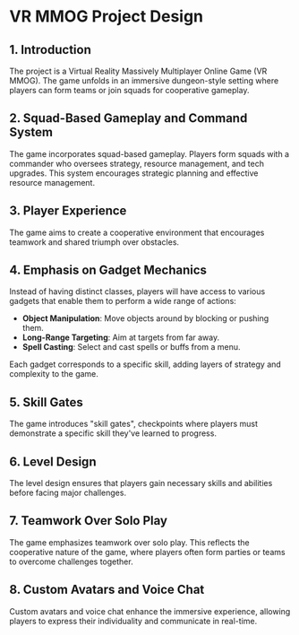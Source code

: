 # VR MMOG Project Design

## 1. Introduction

The project is a Virtual Reality Massively Multiplayer Online Game (VR MMOG). The game unfolds in an immersive dungeon-style setting where players can form teams or join squads for cooperative gameplay.

## 2. Squad-Based Gameplay and Command System

The game incorporates squad-based gameplay. Players form squads with a commander who oversees strategy, resource management, and tech upgrades. This system encourages strategic planning and effective resource management.

## 3. Player Experience

The game aims to create a cooperative environment that encourages teamwork and shared triumph over obstacles. 

## 4. Emphasis on Gadget Mechanics

Instead of having distinct classes, players will have access to various gadgets that enable them to perform a wide range of actions:

- **Object Manipulation**: Move objects around by blocking or pushing them.
- **Long-Range Targeting**: Aim at targets from far away.
- **Spell Casting**: Select and cast spells or buffs from a menu.

Each gadget corresponds to a specific skill, adding layers of strategy and complexity to the game.

## 5. Skill Gates

The game introduces "skill gates", checkpoints where players must demonstrate a specific skill they've learned to progress.

## 6. Level Design

The level design ensures that players gain necessary skills and abilities before facing major challenges.

## 7. Teamwork Over Solo Play

The game emphasizes teamwork over solo play. This reflects the cooperative nature of the game, where players often form parties or teams to overcome challenges together.

## 8. Custom Avatars and Voice Chat

Custom avatars and voice chat enhance the immersive experience, allowing players to express their individuality and communicate in real-time.
